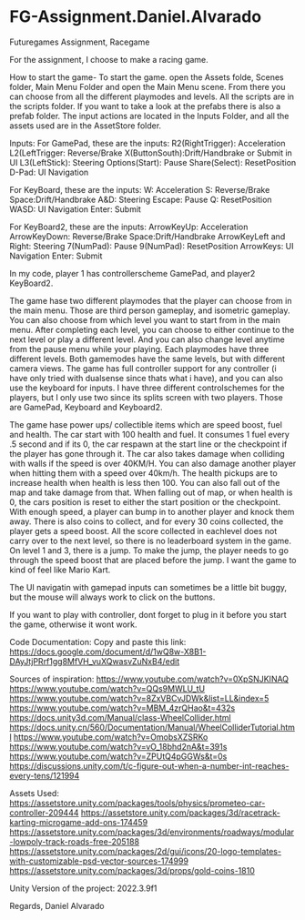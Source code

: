 # FG-Assignment.Daniel.Alvarado
Futuregames Assignment, Racegame

For the assignment, I choose to make a racing game. 

How to start the game- To start the game. open the Assets folde, Scenes folder, Main Menu Folder and open the Main Menu scene. From there you can choose from all the different playmodes and levels. All the scripts are in the scripts folder. If you want to take a look at the prefabs there is also a prefab folder. The input actions are located in the Inputs Folder, and all the assets used are in the AssetStore folder. 

Inputs:
For GamePad, these are the inputs: 
R2(RightTrigger): Acceleration
L2(LeftTrigger: Reverse/Brake
X(ButtonSouth):Drift/Handbrake or Submit in UI
L3(LeftStick): Steering
Options(Start): Pause
Share(Select): ResetPosition
D-Pad: UI Navigation

For KeyBoard, these are the inputs: 
W: Acceleration
S: Reverse/Brake
Space:Drift/Handbrake
A&D: Steering
Escape: Pause
Q: ResetPosition
WASD: UI Navigation
Enter: Submit

For KeyBoard2, these are the inputs: 
ArrowKeyUp: Acceleration
ArrowKeyDown: Reverse/Brake
Space:Drift/Handbrake
ArrowKeyLeft and Right: Steering
7(NumPad): Pause
9(NumPad): ResetPosition
ArrowKeys: UI Navigation
Enter: Submit

In my code, player 1 has controllerscheme GamePad, and player2 KeyBoard2.

The game hase two different playmodes that the player can choose from in the main menu. Those are third person gameplay, and isometric gameplay.
You can also choose from which level you want to start from in the main menu. After completing each level, you can choose to either continue to the next level or play a different level. And you can also change level anytime from the pause menu while your playing.
Each playmodes have three different levels. Both gamemodes have the same levels, but with different camera views. The game has full controller support for any controller (i have only tried with dualsense since thats what i have), and you can also use the keyboard for inputs. I have three different controlschemes for the players, but I only use two since its splits screen with two players. Those are GamePad, Keyboard and Keyboard2.

The game hase power ups/ collectible items which are speed boost, fuel and health. The car start with 100 health and fuel. It consumes 1 fuel every .5 second and if its 0, the car respawn at the start line or the checkpoint if the player has gone through it. The car also takes damage when colliding with walls if the speed is over 40KM/H. You can also damage another player when hitting them with a speed over 40km/h.
The health pickups are to increase health when health is less then 100. You can also fall out of the map and take damage from that. When falling out of map, or when health is 0, the cars position is reset to either the start position or the checkpoint. With enough speed, a player can bump in to another player and knock them away. 
There is also coins to collect, and for every 30 coins collected, the player gets a speed boost. All the score collected in eachlevel does not carry over to the next level, so there is no leaderboard system in the game. 
On level 1 and 3, there is a jump. To make the jump, the player needs to go through the speed boost that are placed before the jump. I want the game to kind of feel like Mario Kart. 

The UI navigatin with gamepad inputs can sometimes be a little bit buggy, but the mouse will always work to click on the buttons.

If you want to play with controller, dont forget to plug in it before you start the game, otherwise it wont work. 

Code Documentation:
Copy and paste this link: https://docs.google.com/document/d/1wQ8w-X8B1-DAyJtjPRrf1gg8MfVH_vuXQwasvZuNxB4/edit

Sources of inspiration: 
https://www.youtube.com/watch?v=0XpSNJKINAQ
https://www.youtube.com/watch?v=QQs9MWLU_tU
https://www.youtube.com/watch?v=8ZxVBCvJDWk&list=LL&index=5
https://www.youtube.com/watch?v=MBM_4zrQHao&t=432s
https://docs.unity3d.com/Manual/class-WheelCollider.html
https://docs.unity.cn/560/Documentation/Manual/WheelColliderTutorial.html
https://www.youtube.com/watch?v=OmobsXZSRKo
https://www.youtube.com/watch?v=vO_18bhd2nA&t=391s
https://www.youtube.com/watch?v=ZPUtQ4pGGWs&t=0s
https://discussions.unity.com/t/c-figure-out-when-a-number-int-reaches-every-tens/121994

Assets Used: https://assetstore.unity.com/packages/tools/physics/prometeo-car-controller-209444
https://assetstore.unity.com/packages/3d/racetrack-karting-microgame-add-ons-174459
https://assetstore.unity.com/packages/3d/environments/roadways/modular-lowpoly-track-roads-free-205188
https://assetstore.unity.com/packages/2d/gui/icons/20-logo-templates-with-customizable-psd-vector-sources-174999
https://assetstore.unity.com/packages/3d/props/gold-coins-1810

Unity Version of the project: 2022.3.9f1

Regards, Daniel Alvarado
